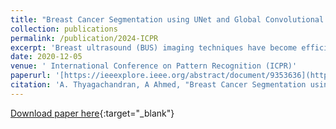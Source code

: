 ```yaml
---
title: "Breast Cancer Segmentation using UNet and Global Convolutional Networks"
collection: publications
permalink: /publication/2024-ICPR
excerpt: 'Breast ultrasound (BUS) imaging techniques have become efficient tools for cancer diagnosis. Convolutional neural network (CNN) based encoder-decoder architectures have been widely used for the automated segmentation of tumours in BUS images, assisting in breast cancer diagnoses. However, these models have limitations in capturing long-range dependencies. To overcome this limitation, various deep learning techniques, such as atrous convolution, attention mechanisms, and transformer encoder-based models, have been introduced to capture long-range dependencies in feature maps, improving segmentation accuracy by considering larger receptive fields and global context. As modelling techniques evolve, there is a shift towards more complex and intricate designs. This study proposes a simple yet effective model that combines UNet and Global Convolutional Network (GCN) architectures for breast lesion segmentation. By leveraging the GCN block, our model captures broader receptive fields with a simpler design strategy. We have demonstrated the efficacy of our approach through various experiments, including kernel size analysis, model component evaluation, and data preprocessing assessment. The proposed model has been evaluated using four-fold cross-validation with BUSI and Dataset-B datasets. Additionally, models trained on both datasets have been validated with a blind test dataset, where our model demonstrates better performance compared to state-of-the-art methods, achieving a 4.9% and 6.7% improvement in Intersection over Union (IoU) score, respectively. The robustness analysis and external validation experiments underscore the superior generalization performance of our model in breast lesion segmentation tasks.'
date: 2020-12-05
venue: ' International Conference on Pattern Recognition (ICPR)'
paperurl: '[https://ieeexplore.ieee.org/abstract/document/9353636](https://ieeexplore.ieee.org/abstract/document/10631650)'
citation: 'A. Thyagachandran, A Ahmed, "Breast Cancer Segmentation using UNet and Global Convolutional Networks," 2024, International Conference on Pattern Recognition (ICPR) Kolkata, India, 2024.'
---
```


[Download paper here](http://aanandt.github.io/files/01175.pdf){:target="_blank"}
